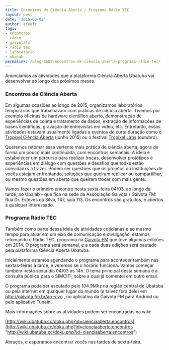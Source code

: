 ```yaml
---
title: Encontros de Ciência Aberta / Programa Rádio TEC
layout: post
date: '2016-03-02'
author: efeefe
tags:
- encontros
- rádio
- gaivotafm
- rádio tec
- laboratório
- ubalab
permalink: /blog/1603/encontros-de-ciência-aberta-programa-rádio-tec/
---
```


Anunciamos as atividades que a plataforma Ciência Aberta Ubatuba vai desenvolver ao longo dos próximos meses.

### Encontros de Ciência Aberta

Em algumas ocasiões ao longo de 2015, organizamos laboratórios temporários que trabalhavam com práticas de ciência aberta. Tivemos por exemplo oficinas de hardware científico aberto, demonstração de experiências de coleta e tratamento de dados, extração de informações de bases científicas, gravação de entrevistas em vídeo, etc. Entretanto, essas atividades estavam usualmente ligadas a eventos de curta duração como o [Tropixel Ciência Aberta](http://tropixel.ubalab.org/pt-br/blog/tropixel-ci%C3%AAncia-aberta-junho-2015 "http://tropixel.ubalab.org/pt-br/blog/tropixel-ci%C3%AAncia-aberta-junho-2015") (junho 2015) ou o festival [Tropixel Labs](http://tropixel.ubalab.org/pt-br/blog/tropixel-labs-outros-desenvolvimentos "http://tropixel.ubalab.org/pt-br/blog/tropixel-labs-outros-desenvolvimentos") (outubro).

Queremos retomar essa vertente mais prática de ciência aberta, agora de forma um pouco mais continuada, com encontros semanais. A ideia é estabelecer um percurso para realizar trocas, desenvolver protótipos e experiências em diálogo com questões e desafios que todxs estão convidadxs a trazer. Podem ser questões que os projetos ou instituições de vocês estejam enfrentando, soluções que queiram replicar ou compartilhar, ou mesmo questões em aberto que queiram trocar com mais gente.

Vamos fazer o primeiro encontro nesta sexta-feira 04/03, ao longo da tarde, no Ubalab - que fica na sede da Associação Gaivota / Gaivota FM: Rua Dr. Esteves da Silva, 147, sala 113. Os encontros são gratuitos, e abertos a qualquer interessado.

### Programa Rádio TEC

Também como parte dessa ideia de atividades cotidianas e ao mesmo tempo para atuar em um eixo de comunicação e divulgação, estamos retomando o Rádio TEC, programa na [Gaivota FM](http://gaivota.fm.br "http://gaivota.fm.br") que teve algumas edições em 2014. O programa será semanal, e a cada duas edições será pautado pela plataforma Ciência Aberta Ubatuba.

Inicialmente estamos agendando o programa para acontecer também nas sextas-feiras à tarde, e veremos se o horário funciona. Vamos começar também nesta sexta dia 04/03 às 14h. O tema principal desta semana é a consulta pública para o SIMCITI, sobre a qual já comentei em outro email.

O programa pode ser escutado pelo 104.9Mhz na região central de Ubatuba ou pela internet em qualquer lugar do mundo (e talvez fora dele) em http://gaivota.fm.br/ao-vivo , no aplicativo da Gaivota FM para Android ou pelo aplicativo Tunein.

Mais informações sobre as atividades podem ser encontradas na wiki:

[http://wiki.ubatuba.cc/doku.php?id=cienciaaberta:encontros](http://wiki.ubatuba.cc/doku.php?id=cienciaaberta:encontros "http://wiki.ubatuba.cc/doku.php?id=cienciaaberta:encontros")

Abraços, e esperamos encontrar vocês nas tardes de sexta-feira.